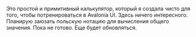 Это простой и примитивный калькулятор, который я создала чисто для того, чтобы потренироваться в Avalonia UI.
Здесь ничего интересного.
Планирую заюзать польскую нотацию для вычисления общего значения.
Пока не готово. Еще будет обновляться.

